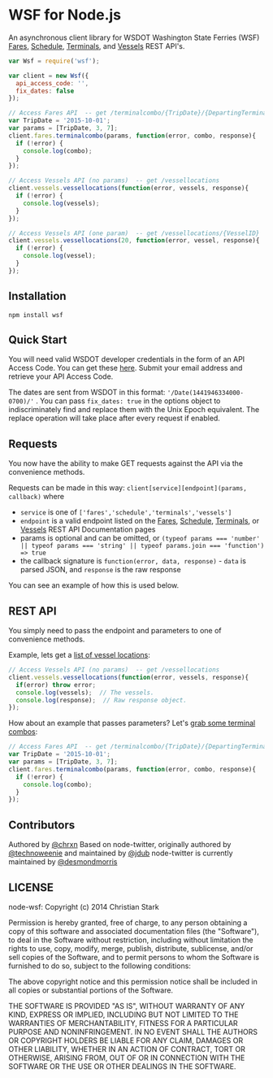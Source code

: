 # WSF for Node.js

An asynchronous client library for WSDOT Washington State Ferries (WSF) [Fares](http://www.wsdot.wa.gov/ferries/api/fares/documentation/), [Schedule](http://www.wsdot.wa.gov/ferries/api/schedule/documentation/),
[Terminals](http://www.wsdot.wa.gov/ferries/api/terminals/documentation/), and [Vessels](http://www.wsdot.wa.gov/ferries/api/schedule/documentation/) REST API's.





```javascript
var Wsf = require('wsf');

var client = new Wsf({
  api_access_code: '',
  fix_dates: false
});

// Access Fares API  -- get /terminalcombo/{TripDate}/{DepartingTerminalID}/{ArrivingTerminalID}
var TripDate = '2015-10-01';
var params = [TripDate, 3, 7];
client.fares.terminalcombo(params, function(error, combo, response){
  if (!error) {
    console.log(combo);
  }
});

// Access Vessels API (no params)  -- get /vessellocations
client.vessels.vessellocations(function(error, vessels, response){
  if (!error) {
    console.log(vessels);
  }
});

// Access Vessels API (one param)  -- get /vessellocations/{VesselID}
client.vessels.vessellocations(20, function(error, vessel, response){
  if (!error) {
    console.log(vessel);
  }
});
```

## Installation

`npm install wsf`

## Quick Start

You will need valid WSDOT developer credentials in the form of an API Access Code.  You can get these [here](http://www.wsdot.wa.gov/traffic/api/).  Submit your email address and retrieve your API Access Code.

The dates are sent from WSDOT in this format: ``'/Date(1441946334000-0700)/'`` . You can pass `fix_dates: true` in the options object to indiscriminately find and replace them with the Unix Epoch equivalent. The replace operation will take place after every request if enabled.


## Requests

You now have the ability to make GET requests against the API via the convenience methods.

Requests can be made in this way: `client[service][endpoint](params, callback)` where

* `service` is one of `['fares','schedule','terminals','vessels']`
* `endpoint` is a valid endpoint listed on the [Fares](http://www.wsdot.wa.gov/ferries/api/fares/documentation/), [Schedule](http://www.wsdot.wa.gov/ferries/api/schedule/documentation/),
[Terminals](http://www.wsdot.wa.gov/ferries/api/terminals/documentation/), or [Vessels](http://www.wsdot.wa.gov/ferries/api/schedule/documentation/) REST API Documentation pages
* params is optional and can be omitted, or  `(typeof params === 'number' || typeof params === 'string' || typeof params.join === 'function') => true`
* the callback signature is `function(error, data, response)` - `data` is parsed JSON, and `response` is the raw response

You can see an example of how this is used below.


## REST API

You simply need to pass the endpoint and parameters to one of convenience methods.

Example, lets get a [list of vessel locations](http://www.wsdot.wa.gov/ferries/api/vessels/documentation/rest.html#tabvessellocations):

```javascript
// Access Vessels API (no params)  -- get /vessellocations
client.vessels.vessellocations(function(error, vessels, response){
  if(error) throw error;
  console.log(vessels);  // The vessels.
  console.log(response);  // Raw response object.
});
```

How about an example that passes parameters?  Let's  [grab some terminal combos](http://www.wsdot.wa.gov/ferries/api/fares/documentation/rest.html#tabterminalcombo):

```javascript
// Access Fares API  -- get /terminalcombo/{TripDate}/{DepartingTerminalID}/{ArrivingTerminalID}
var TripDate = '2015-10-01';
var params = [TripDate, 3, 7];
client.fares.terminalcombo(params, function(error, combo, response){
  if (!error) {
    console.log(combo);
  }
});
```



## Contributors
Authored by [@chrxn](http://github.com/chrxn)
Based on node-twitter, originally authored by  [@technoweenie](http://github.com/technoweenie)
 and maintained by [@jdub](http://github.com/jdub)
node-twitter is currently maintained by [@desmondmorris](http://github.com/desmondmorris)

## LICENSE

node-wsf: Copyright (c) 2014 Christian Stark

Permission is hereby granted, free of charge, to any person obtaining
a copy of this software and associated documentation files (the
"Software"), to deal in the Software without restriction, including
without limitation the rights to use, copy, modify, merge, publish,
distribute, sublicense, and/or sell copies of the Software, and to
permit persons to whom the Software is furnished to do so, subject to
the following conditions:

The above copyright notice and this permission notice shall be
included in all copies or substantial portions of the Software.

THE SOFTWARE IS PROVIDED "AS IS", WITHOUT WARRANTY OF ANY KIND,
EXPRESS OR IMPLIED, INCLUDING BUT NOT LIMITED TO THE WARRANTIES OF
MERCHANTABILITY, FITNESS FOR A PARTICULAR PURPOSE AND
NONINFRINGEMENT. IN NO EVENT SHALL THE AUTHORS OR COPYRIGHT HOLDERS BE
LIABLE FOR ANY CLAIM, DAMAGES OR OTHER LIABILITY, WHETHER IN AN ACTION
OF CONTRACT, TORT OR OTHERWISE, ARISING FROM, OUT OF OR IN CONNECTION
WITH THE SOFTWARE OR THE USE OR OTHER DEALINGS IN THE SOFTWARE.
